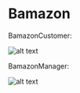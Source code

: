 # Bamazon

BamazonCustomer: 

![alt text](http://g.recordit.co/Qop6Hw6c0O.gif "Bamazon Customer GIF")

BamazonManager:

![alt text](http://g.recordit.co/2HvI3aJ4RS.gif "Bamazon Manager GIF")
